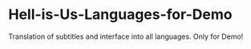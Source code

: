 # Hell-is-Us-Languages-for-Demo
Translation of subtitles and interface into all languages. Only for Demo!
